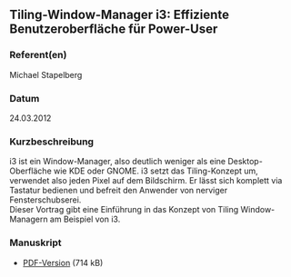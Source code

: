 
 
## Tiling-Window-Manager i3: Effiziente Benutzeroberfläche für Power-User


### Referent(en)
 Michael Stapelberg

### Datum
 24.03.2012

### Kurzbeschreibung
 i3 ist ein Window-Manager, also deutlich weniger als eine Desktop-Oberfläche wie KDE oder GNOME. i3 setzt das Tiling-Konzept um, verwendet also jeden Pixel auf dem Bildschirm. Er lässt sich komplett via Tastatur bedienen und befreit den Anwender von nerviger Fensterschubserei.
<br>
Dieser Vortrag gibt eine Einführung in das Konzept von Tiling Window-Managern am Beispiel von i3.


### Manuskript

          
* [PDF-Version](/download/Vortraege/i3_LIT_2012.pdf) (714 kB)
                 
      
  

